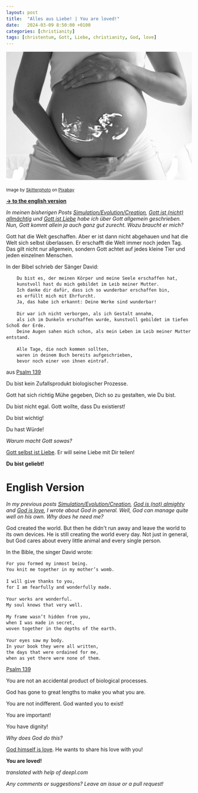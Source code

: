 ```yaml
---
layout: post
title:  "Alles aus Liebe! | You are loved!"
date:   2024-03-09 8:50:00 +0100
categories: [christianity]
tags: [christentum, Gott, Liebe, christianity, God, love]
---
```

![pregnant](/assets/pregnant.jpg)


<small>Image by [Skitterphoto](https://pixabay.com/users/skitterphoto-324082/) on [Pixabay](https://pixabay.com/photos/pregnant-baby-echo-ultrasound-518793/)</small>

**<a href="#English">-> to the english version</a>**

<a id="German"/>

*In meinen bisherigen Posts [Simulation/Evolution/Creation](https://joerg-pfruender.github.io/christianity/creation/2024/02/02/creation.html), [Gott ist (nicht) allmächtig](https://joerg-pfruender.github.io/christianity/2024/03/01/allmighty.html) und [Gott ist Liebe](https://joerg-pfruender.github.io/christianity/2024/03/08/god-is-love.html) habe ich über Gott allgemein geschrieben. Nun, Gott kommt allein ja auch ganz gut zurecht. Wozu braucht er mich?*

Gott hat die Welt geschaffen. Aber er ist dann nicht abgehauen und hat die Welt sich selbst überlassen. Er erschafft die Welt immer noch jeden Tag. Das gilt nicht nur allgemein, sondern Gott achtet auf jedes kleine Tier und jeden einzelnen Menschen.

In der Bibel schrieb der Sänger David:
```
    Du bist es, der meinen Körper und meine Seele erschaffen hat, 
    kunstvoll hast du mich gebildet im Leib meiner Mutter. 
    Ich danke dir dafür, dass ich so wunderbar erschaffen bin, 
    es erfüllt mich mit Ehrfurcht. 
    Ja, das habe ich erkannt: Deine Werke sind wunderbar! 

    Dir war ich nicht verborgen, als ich Gestalt annahm, 
    als ich im Dunkeln erschaffen wurde, kunstvoll gebildet im tiefen Schoß der Erde. 
    Deine Augen sahen mich schon, als mein Leben im Leib meiner Mutter entstand.

    Alle Tage, die noch kommen sollten, 
    waren in deinem Buch bereits aufgeschrieben, 
    bevor noch einer von ihnen eintraf.
```

aus [Psalm 139](https://www.bibleserver.com/NGÜ/Psalm139)


Du bist kein Zufallsprodukt biologischer Prozesse. 

Gott hat sich richtig Mühe gegeben, Dich so zu gestalten, wie Du bist.

Du bist nicht egal. Gott wollte, dass Du existierst!

Du bist wichtig!

Du hast Würde!

*Warum macht Gott sowas?*

[Gott selbst ist Liebe](https://joerg-pfruender.github.io/christianity/2024/03/08/god-is-love.html). Er will seine Liebe mit Dir teilen!

**Du bist geliebt!**


<a id="English"/>

# English Version

*In my previous posts [Simulation/Evolution/Creation](https://joerg-pfruender.github.io/christianity/creation/2024/02/02/creation.html#English), [God is (not) almighty](https://joerg-pfruender.github.io/christianity/2024/03/01/allmighty.html#English) and [God is love](https://joerg-pfruender.github.io/christianity/2024/03/08/god-is-love.html#English), I wrote about God in general. Well, God can manage quite well on his own. Why does he need me?*

God created the world. But then he didn't run away and leave the world to its own devices. He is still creating the world every day. Not just in general, but God cares about every little animal and every single person.

In the Bible, the singer David wrote:

```
For you formed my inmost being.
You knit me together in my mother’s womb.

I will give thanks to you,
for I am fearfully and wonderfully made.

Your works are wonderful.
My soul knows that very well.

My frame wasn’t hidden from you,
when I was made in secret,
woven together in the depths of the earth.

Your eyes saw my body.
In your book they were all written,
the days that were ordained for me,
when as yet there were none of them. 
```
[Psalm 139](https://www.biblegateway.com/passage/?search=ps+139&version=WEB)

You are not an accidental product of biological processes.

God has gone to great lengths to make you what you are.

You are not indifferent. God wanted you to exist!

You are important!

You have dignity!

*Why does God do this?*

[God himself is love](https://joerg-pfruender.github.io/christianity/2024/03/08/god-is-love.html#English). He wants to share his love with you!

**You are loved!**

*translated with help of deepl.com* 

*Any comments or suggestions? Leave an issue or a pull request!*